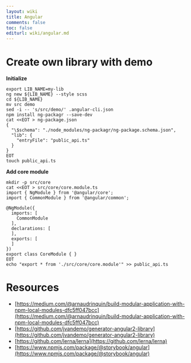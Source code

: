 ```yaml
---
layout: wiki
title: Angular
comments: false
toc: false
editurl: wiki/angular.md
---
```


# Create own library with demo

**Initialize**

```
export LIB_NAME=my-lib
ng new ${LIB_NAME} --style scss
cd ${LIB_NAME}
mv src demo
sed -i -- 's/src/demo/' .angular-cli.json
npm install ng-packagr --save-dev
cat <<EOT > ng-package.json
{
  "\$schema": "./node_modules/ng-packagr/ng-package.schema.json",
  "lib": {
    "entryFile": "public_api.ts"
  }
}
EOT
touch public_api.ts
```

**Add core module**
```
mkdir -p src/core
cat <<EOT > src/core/core.module.ts 
import { NgModule } from '@angular/core';
import { CommonModule } from '@angular/common';

@NgModule({
  imports: [
    CommonModule
  ],
  declarations: [
  ],
  exports: [
  ]
})
export class CoreModule { }
EOT
echo "export * from './src/core/core.module'" >> public_api.ts
```


# Resources

* [https://medium.com/@arnaudrinquin/build-modular-application-with-npm-local-modules-dfc5ff047bcc](https://medium.com/@arnaudrinquin/build-modular-application-with-npm-local-modules-dfc5ff047bcc)
* [https://github.com/jvandemo/generator-angular2-library](https://github.com/jvandemo/generator-angular2-library)
* [https://github.com/lerna/lerna](https://github.com/lerna/lerna)
* [https://www.npmjs.com/package/@storybook/angular](https://www.npmjs.com/package/@storybook/angular)
